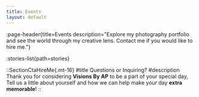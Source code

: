 ```yaml
---
title: Events
layout: default
---
```


:page-header{title=Events description="Explore my photography portfolio and see the world through my creative lens. Contact me if you would like to hire me."}

:stories-list{path=stories}

::SectionCtaHireMe{.mt-16}
#title
Questions or Inquiring?
#description
Thank you for considering __Visions By AP__ to be a part of your special day, Tell us a little about yourself and how we can help make your day __extra memorable__!
::
